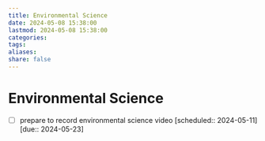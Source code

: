 ```yaml
---
title: Environmental Science
date: 2024-05-08 15:38:00
lastmod: 2024-05-08 15:38:00
categories: 
tags: 
aliases: 
share: false 
---
```


# Environmental Science
- [ ] prepare to record environmental science video  [scheduled:: 2024-05-11]  [due:: 2024-05-23]
